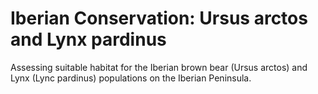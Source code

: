 # Iberian Conservation: Ursus arctos and Lynx pardinus
Assessing suitable habitat for the Iberian brown bear (Ursus arctos) and Lynx (Lync pardinus) populations on the Iberian Peninsula. 
